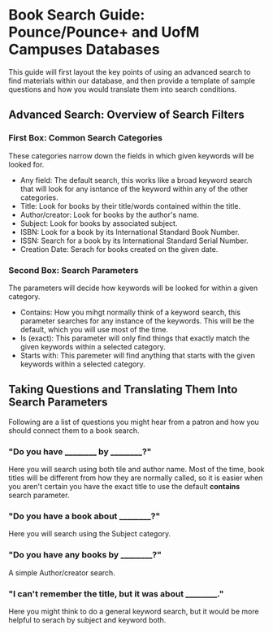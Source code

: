 # Book Search Guide: Pounce/Pounce+ and UofM Campuses Databases
This guide will first layout the key points of using an advanced search to find materials within our database, and then provide a template of sample
questions and how you would translate them into search conditions.  

## Advanced Search: Overview of Search Filters  
### First Box: Common Search Categories  
These categories narrow down the fields in which given keywords will be looked for.  
- Any field: The default search, this works like a broad keyword search that will look for any isntance of the keyword within any of the other categories.
- Title: Look for books by their title/words contained within the title.
- Author/creator: Look for books by the author's name.
- Subject: Look for books by associated subject.
- ISBN: Look for a book by its International Standard Book Number.
- ISSN: Search for a book by its International Standard Serial Number.
- Creation Date: Serach for books created on the given date.  

### Second Box: Search Parameters  
The parameters will decide how keywords will be looked for within a given category.  
- Contains: How you mihgt normally think of a keyword search, this parameter searches for any instance of the keywords. This will be the default, which you will use most of the time.
- Is (exact): This parameter will only find things that exactly match the given keywords within a selected category.
- Starts with: This paremeter will find anything that starts with the given keywords within a selected category.  

## Taking Questions and Translating Them Into Search Parameters  
Following are a list of questions you might hear from a patron and how you should connect them to a book search.  
### "Do you have ________ by ________?"  
Here you will search using both tile and author name. Most of the time, book titles will be different from how they are normally called, so it is easier
when you aren't certain you have the exact title to use the default **contains** search parameter.  

### "Do you have a book about ________?"  
<p> Here you will search using the Subject category. </p>  

### "Do you have any books by ________?"  
<p> A simple Author/creator search. </p>  

### "I can't remember the title, but it was about ________."  
<p> Here you might think to do a general keyword search, but it would be more helpful to serach by subject and keyword both. </p>  

